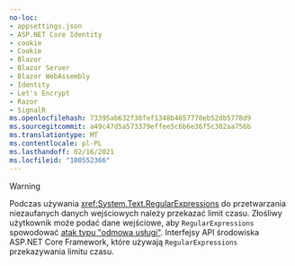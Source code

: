 ```yaml
---
no-loc:
- appsettings.json
- ASP.NET Core Identity
- cookie
- Cookie
- Blazor
- Blazor Server
- Blazor WebAssembly
- Identity
- Let's Encrypt
- Razor
- SignalR
ms.openlocfilehash: 73395ab632f38fef1348b4657770eb52db5778d9
ms.sourcegitcommit: a49c47d5a573379effee5c6b6e36f5c302aa756b
ms.translationtype: MT
ms.contentlocale: pl-PL
ms.lasthandoff: 02/16/2021
ms.locfileid: "100552366"
---
```

> [!WARNING]
> Podczas używania <xref:System.Text.RegularExpressions> do przetwarzania niezaufanych danych wejściowych należy przekazać limit czasu. Złośliwy użytkownik może podać dane wejściowe, aby `RegularExpressions` spowodować [atak typu "odmowa usługi"](https://www.us-cert.gov/ncas/tips/ST04-015). Interfejsy API środowiska ASP.NET Core Framework, które używają `RegularExpressions` przekazywania limitu czasu.
